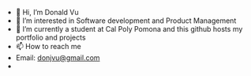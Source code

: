 - 👋 Hi, I’m Donald Vu
- 👀 I’m interested in Software development and Product Management
- 🌱 I’m currently a student at Cal Poly Pomona and this github hosts my portfolio and projects
- 📫 How to reach me 
- Email: donjvu@gmail.com
- 

<!---
DonjVu/DonjVu is a ✨ special ✨ repository because its `README.md` (this file) appears on your GitHub profile.
You can click the Preview link to take a look at your changes.
--->
